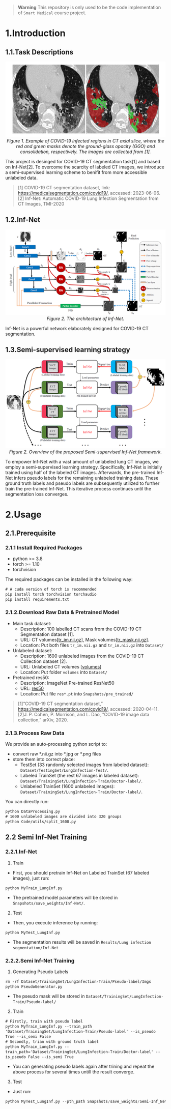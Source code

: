 > **Warning**
> This repository is only used to be the code implementation of `Smart Medical` course project.

# 1.Introduction
## 1.1.Task Descriptions
<p align="center">
    <img src="Imgs/COVID'19-Infection.png"/> <br />
    <em> 
    Figure 1. Example of COVID-19 infected regions in CT axial slice, where the red and green masks denote the 
    ground-glass opacity (GGO) and consolidation, respectively. The images are collected from [1].
    </em>
</p>
This project is desinged for COVID-19 CT segmentation task[1] and based on Inf-Net[2]. To overcome the scarcity of labeled CT images, we introduce a semi-supervised learning scheme to benifit from more accessible unlabeled data.

> [1] COVID-19 CT segmentation dataset, link: https://medicalsegmentation.com/covid19/, accessed: 2023-06-06.
> [2] Inf-Net: Automatic COVID-19 Lung Infection Segmentation from CT Images, TMI-2020

## 1.2.Inf-Net
<p align="center">
    <img src="Imgs/Inf-Net.png"/> <br />
    <em> 
    Figure 2. The architecture of Inf-Net.
    </em>
</p>
Inf-Net is a powerful network elaborately designed for COVID-19 CT segmentation.

## 1.3.Semi-supervised learning strategy
<p align="center">
    <img src="Imgs/Semi-InfNet.png"/> <br />
    <em> 
    Figure 2. Overview of the proposed Semi-supervised Inf-Net framework.
    </em>
</p>

To empower Inf-Net with a vast amount of unlabeled lung CT images, we employ a semi-supervised learning strategy. Specifically, Inf-Net is initially trained using half of the labeled CT images. Afterwards, the pre-trained Inf-Net infers pseudo labels for the remaining unlabeled training data. These ground truth labels and pseudo labels are subsequently utilized to further train the pre-trained Inf-Net. This iterative process continues until the segmentation loss converges.

# 2.Usage
## 2.1.Prerequisite
### 2.1.1 Install Required Packages
+ python >= 3.8
+ torch >= 1.10
+ torchvision

The required packages can be installed in the following way:
```shell
# A cuda version of torch is recommended
pip install torch torchvision torchaudio
pip install requirements.txt
```

### 2.1.2.Download Raw Data & Pretrained Model
+ Main task dataset:
  + Description: 100 labelled CT scans from the COVID-19 CT Segmentation dataset [1].
  + URL: CT volumes[[tr_im.nii.gz](https://drive.google.com/file/d/1SJoMelgRqb0EuqlTuq6dxBWf2j9Kno8S/view?usp=sharing)], Mask volumes[[tr_mask.nii.gz](https://drive.google.com/open?id=1MEqpbpwXjrLrH42DqDygWeSkDq0bi92f)].
  + Location: Put both files `tr_im.nii.gz` and `tr_im.nii.gz` into `Dataset/`
+ Unlabeled dataset:
  + Description: 1600 unlabeled images from the COVID-19 CT Collection dataset [2].
  + URL: Unlabeled CT volumes [[volumes](https://academictorrents.com/details/136ffddd0959108becb2b3a86630bec049fcb0ff)]
  + Location: Put folder `volumes` into `Dataset/`
+ Pretrained res50:
  + Description: ImageNet Pre-trained ResNet50
  + URL: [res50](https://shanghuagao.oss-cn-beijing.aliyuncs.com/res2net/res2net50_v1b_26w_4s-3cf99910.pth)
  + Location: Put file `res*.pt` into `Snapshots/pre_trained/`
> [1]“COVID-19 CT segmentation dataset,” https://medicalsegmentation.com/covid19/, accessed: 2020-04-11.
> [2]J. P. Cohen, P. Morrison, and L. Dao, “COVID-19 image data collection,” arXiv, 2020.

### 2.1.3.Process Raw Data
We provide an auto-processing python script to:
+ convert raw *.nii.gz into *.jpg or *.png files
+ store them into correct place:
  + TestSet (33 randomly selected images from labeled dataset): `Dataset/TestingSet/LungInfection-Test/`.
  + Labeled TrainSet (the rest 67 images in labeled dataset): `Dataset/TrainingSet/LungInfection-Train/Doctor-label/`.
  + Unlabeled TrainSet (1600 unlabeled images): `Dataset/TrainingSet/LungInfection-Train/Doctor-label/`.


You can directly run:
```shell
python DataProcessing.py
# 1600 unlabeled images are divided into 320 groups
python Code/utils/split_1600.py
```

## 2.2 Semi Inf-Net Training
### 2.2.1.Inf-Net
1. Train
  + First, you should pretrain Inf-Net on Labeled TrainSet (67 labeled images), just run:
  ```shell
  python MyTrain_LungInf.py
  ```
  + The pretrained model parameters will be stored in `Snapshots/save_weights/Inf-Net/`.

2. Test

  + Then, you execute inference by running:
  ```shell
  python MyTest_LungInf.py
  ```
  + The segmentation results will be saved in `Results/Lung infection segmentation/Inf-Net`


### 2.2.2.Semi Inf-Net Training
1. Generating Pseudo Labels
  ```shell
  rm -rf Dataset/TrainingSet/LungInfection-Train/Pseudo-label/Imgs
  python PseudoGenerator.py
  ```
  + The pseudo mask will be stored in `Dataset/TrainingSet/LungInfection-Train/Pseudo-label/`

2. Train
  ```shell
  # Firstly, train with pseudo label
  python MyTrain_LungInf.py --train_path 'Dataset/TrainingSet/LungInfection-Train/Pseudo-label' --is_pseudo True --is_semi False
  # Secondly, trian with ground truth label
  python MyTrain_LungInf.py --train_path='Dataset/TrainingSet/LungInfection-Train/Doctor-label' --is_pseudo False --is_semi True
  ```
+ You can generating pseudo labels again after trining and repeat the above process for several times untill the result converge.

3. Test
+ Just run:
```python
python MyTest_LungInf.py --pth_path Snapshots/save_weights/Semi-Inf_Net/Semi-Inf-Net-100.pth --save_path Results/Lung infection segmentation/Semi-Inf-Net
```
